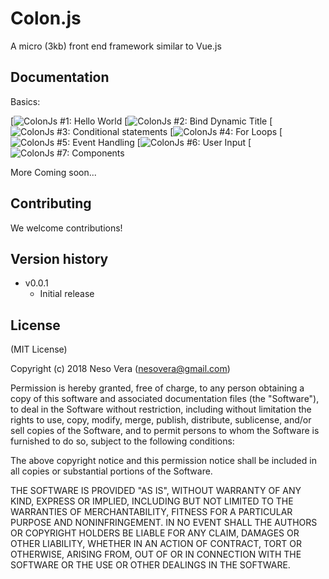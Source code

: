 Colon.js
===========

A micro (3kb) front end framework similar to Vue.js

Documentation
------------

Basics: 

[![ColonJs #1: Hello World](https://htmlpen.com/nesovera/colonjs-hello-world/editor/)
[![ColonJs #2: Bind Dynamic Title](https://htmlpen.com/nesovera/colonjs-bind-title/editor/)
[![ColonJs #3: Conditional statements](https://htmlpen.com/nesovera/colonjs-if-statement/)
[![ColonJs #4: For Loops](https://htmlpen.com/nesovera/colonjs-for-loop/)
[![ColonJs #5: Event Handling](https://htmlpen.com/nesovera/colonjs-events/)
[![ColonJs #6: User Input](https://htmlpen.com/nesovera/colonjs-user-input/)
[![ColonJs #7: Components](https://htmlpen.com/nesovera/colonjs-components/)

More Coming soon...


Contributing
------------

We welcome contributions!


Version history
---------------

* v0.0.1
	- Initial release


License
-------

(MIT License)

Copyright (c) 2018 Neso Vera (nesovera@gmail.com)

Permission is hereby granted, free of charge, to any person obtaining a copy of this software and associated documentation files (the "Software"), to deal in the Software without restriction, including without limitation the rights to use, copy, modify, merge, publish, distribute, sublicense, and/or sell copies of the Software, and to permit persons to whom the Software is furnished to do so, subject to the following conditions:

The above copyright notice and this permission notice shall be included in all copies or substantial portions of the Software.

THE SOFTWARE IS PROVIDED "AS IS", WITHOUT WARRANTY OF ANY KIND, EXPRESS OR IMPLIED, INCLUDING BUT NOT LIMITED TO THE WARRANTIES OF MERCHANTABILITY, FITNESS FOR A PARTICULAR PURPOSE AND NONINFRINGEMENT. IN NO EVENT SHALL THE AUTHORS OR COPYRIGHT HOLDERS BE LIABLE FOR ANY CLAIM, DAMAGES OR OTHER LIABILITY, WHETHER IN AN ACTION OF CONTRACT, TORT OR OTHERWISE, ARISING FROM, OUT OF OR IN CONNECTION WITH THE SOFTWARE OR THE USE OR OTHER DEALINGS IN THE SOFTWARE.
